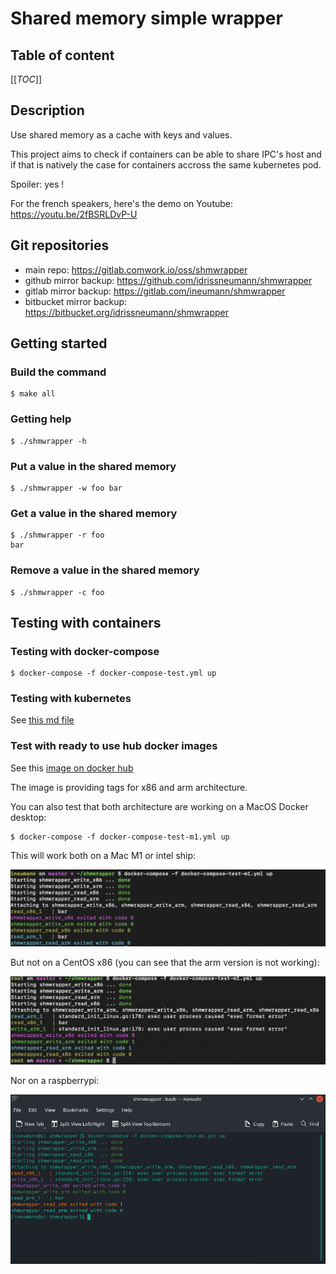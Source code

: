 # Shared memory simple wrapper

## Table of content

[[_TOC_]]

## Description

Use shared memory as a cache with keys and values.

This project aims to check if containers can be able to share IPC's host and if that is natively the case for containers accross the same kubernetes pod.

Spoiler: yes !

For the french speakers, here's the demo on Youtube: https://youtu.be/2fBSRLDvP-U

## Git repositories

* main repo: https://gitlab.comwork.io/oss/shmwrapper
* github mirror backup: https://github.com/idrissneumann/shmwrapper
* gitlab mirror backup: https://gitlab.com/ineumann/shmwrapper
* bitbucket mirror backup: https://bitbucket.org/idrissneumann/shmwrapper

## Getting started

### Build the command

```shell
$ make all
```

### Getting help

```shell
$ ./shmwrapper -h
```

### Put a value in the shared memory

```shell
$ ./shmwrapper -w foo bar
```

### Get a value in the shared memory

```shell
$ ./shmwrapper -r foo
bar
```

### Remove a value in the shared memory

```shell
$ ./shmwrapper -c foo
```

## Testing with containers

### Testing with docker-compose

```shell
$ docker-compose -f docker-compose-test.yml up
```

### Testing with kubernetes

See [this md file](./kubernetes/README.md)

### Test with ready to use hub docker images

See this [image on docker hub](https://hub.docker.com/repository/docker/comworkio/shmwrapper)

The image is providing tags for x86 and arm architecture.

You can also test that both architecture are working on a MacOS Docker desktop:

```shell
$ docker-compose -f docker-compose-test-m1.yml up
```

This will work both on a Mac M1 or intel ship:

![m1-test](./images/m1-test.png)

But not on a CentOS x86 (you can see that the arm version is not working):

![x86-centos-test](./images/x86-centos-test.png)

Nor on a raspberrypi:

![raspberrypi-test](./images/raspberrypi-test.png)

